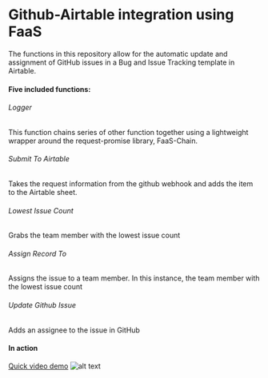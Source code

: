 # Github-Airtable integration using FaaS

The functions in this repository allow for the automatic update and assignment
of GitHub issues in a Bug and Issue Tracking template in Airtable.

#### Five included functions:
###### Logger
This function chains series of other function together using a lightweight
wrapper around the request-promise library, FaaS-Chain.

###### Submit To Airtable
Takes the request information from the github webhook and adds the item to the
Airtable sheet.

###### Lowest Issue Count
Grabs the team member with the lowest issue count

###### Assign Record To
Assigns the issue to a team member. In this instance, the team member with
the lowest issue count

###### Update Github Issue
Adds an assignee to the issue in GitHub

#### In action
[Quick video demo](https://www.youtube.com/watch?v=6dORD3_E5aU&t=1s)
![alt text](https://s3.amazonaws.com/aafrey-random/github-to-airtable.gif)
